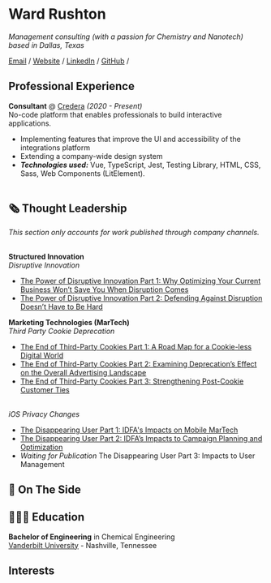 # Ward Rushton

_Management consulting (with a passion for Chemistry and Nanotech) based in Dallas, Texas_ <br>

[Email](mailto:wardrushton@gmail.com) / [Website](https://wardrush.github.io/) / [LinkedIn](https://www.linkedin.com/in/ward-rushton/) / [GitHub](https://github.com/wardrush/) / 

## Professional Experience

**Consultant** @ [Credera](https://bryter.io/) _(2020 - Present)_ <br>
No-code platform that enables professionals to build interactive applications.
  - Implementing features that improve the UI and accessibility of the integrations platform
  - Extending a company-wide design system
  - **_Technologies used:_** Vue, TypeScript, Jest, Testing Library, HTML, CSS, Sass, Web Components (LitElement).
<br><br>

    
## 🗞 Thought Leadership

_This section only accounts for work published through company channels._
<br><br>

**Structured Innovation**
<br>*Disruptive Innovation*
  - [The Power of Disruptive Innovation Part 1: Why Optimizing Your Current Business Won’t Save You When Disruption Comes](https://www.credera.com/insights/the-power-of-disruptive-innovation-part-1-why-optimizing-your-current-business-won't-save-you-when-disruption-comes)
  - [The Power of Disruptive Innovation Part 2: Defending Against Disruption Doesn’t Have to Be Hard](https://www.credera.com/insights/the-power-of-disruptive-innovation-part-2-defending-against-disruption-doesn't-have-to-be-hard)

**Marketing Technologies (MarTech)**
<br>*Third Party Cookie Deprecation*
  - [The End of Third-Party Cookies Part 1: A Road Map for a Cookie-less Digital World](https://www.credera.com/insights/the-end-of-third-party-cookies-a-road-map-for-a-cookie-less-digital-world)
  - [The End of Third-Party Cookies Part 2: Examining Deprecation’s Effect on the Overall Advertising Landscape](https://www.credera.com/insights/the-end-of-third-party-cookies-part-2-examining-deprecations-effect-on-the-overall-advertising-landscape)
  - [The End of Third-Party Cookies Part 3: Strengthening Post-Cookie Customer Ties](https://www.credera.com/insights/the-end-of-third-party-cookies-part-3-strengthening-post-cookie-customer-ties)

<br>*iOS Privacy Changes*
  - [The Disappearing User Part 1: IDFA's Impacts on Mobile MarTech](https://www.credera.com/insights/impacts-due-to-loss-of-idfa)
  - [The Disappearing User Part 2: IDFA’s Impacts to Campaign Planning and Optimization](https://www.credera.com/insights/the-disappearing-user-part-2-idfa-impacts-to-campaign-planning-and-optimization)
  - *Waiting for Publication* The Disappearing User Part 3: Impacts to User Management
  
## 📌 On The Side



## 👩🏼‍🎓 Education

**Bachelor of Engineering** in Chemical Engineering<br>
[Vanderbilt University](https://www.vanderbilt.edu/) - Nashville, Tennessee

## Interests

